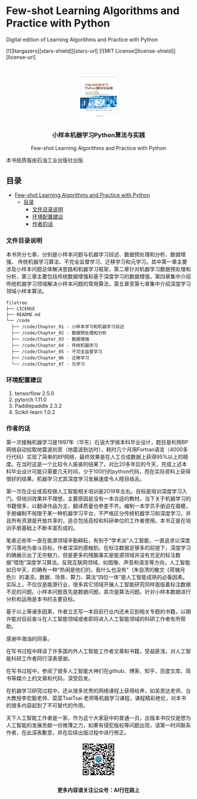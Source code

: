 # Few-shot Learning Algorithms and Practice with Python

Digital edition of Learning Algorithms and Practice with Python

<!-- PROJECT SHIELDS -->

[![Stargazers][stars-shield]][stars-url]
[![MIT License][license-shield]][license-url]

<!-- PROJECT LOGO -->

<br />

<p align="center">
  <a href="https://github.com/dingjicai/Book_fewshot_learning">
    <img src="cover.jpg" alt="Logo" width="100" height="120">
  </a>

<h3 align="center">小样本机器学习Python算法与实践</h3>
  <p align="center">
    Few-shot Learning Algorithms and Practice with Python
    <br />

</p>

本书纸质版由石油工业出版社出版

## 目录

- [Few-shot Learning Algorithms and Practice with Python](#few-shot-learning-algorithms-and-practice-with-python)
  - [目录](#目录)
    - [文件目录说明](#文件目录说明)
    - [环境配置建议](#环境配置建议)
    - [作者的话](#作者的话)


### 文件目录说明

本书共分七章，分别是小样本问题与机器学习综述、数据预处理和分析、数据增强、 传统机器学习算法、不完全监督学习、迁移学习和元学习。其中第一章主要涉及小样本问题总体解决思路和机器学习框架，第二章针对机器学习数据预处理和分析，第三章主要包括传统数据增强和基于深度学习的数据增强，第四章集中介绍传统机器学习领域解决小样本问题的常用算法，第五章至第七章集中介绍深度学习领域小样本算法。

```
filetree 
├── LICENSE
├── README.md
└── /code
  ├── /code/Chapter_01 - 小样本学习和机器学习综述
  ├── /code/Chapter_02 - 数据预处理和分析
  ├── /code/Chapter_03 - 数据增强
  ├── /code/Chapter_04 - 传统机器学习
  ├── /code/Chapter_05 - 不完全监督学习
  ├── /code/Chapter_06 - 迁移学习
  └── /code/Chapter_07 - 元学习
```

### 环境配置建议

1. tensorflow   2.5.0
2. pytorch      1.11.0
3. Paddlepaddle 2.3.2
4. Scikit-learn 1.0.2


### 作者的话

第一次接触机器学习是1997年（华东）石油大学做本科毕业设计，题目是利用BP网络自动拾取地震波初至（地震波到达时），耗时几个月用Fortran语言（4000多行代码）实现了简单的BP网络，最终效果是在人工合成数据上获得95%以上的精度。在当时这是一个比较令人振奋的结果了。对比20多年后的今天，完成上述本科毕业设计可能只需要几天时间，少于100行的python代码，而在实际资料上获得很好的结果。机器学习尤其深度学习发展速度令人瞠目结舌。

第一次在企业或高校做人工智能相关培训是2019年左右。目标是培训深度学习入门。但培训效果并不理想，主要原因是没有一本合适的教材。当下关于机器学习的书籍很多，以翻译作品为主，翻译质量也参差不齐。编制一本学员手册迫在眉睫，手册编制不局限于某一种机器学习平台，不严格区分传统机器学习和深度学习，并且所有资源是开放共享的，适合包括高校和科研单位的工作者使用。本书正是在培训手册基础上不断丰富形成的。

笔者近些年一直在能源领域辛勤耕耘，有别于“学术派”人工智能，一直追求以深度学习落地为奋斗目标。作者深深的感触到，在标注数据足够多的前提下，深度学习的确展示出了无穷魅力，但是更多的残酷事实是能源领域并没有充足的标注数据“喂饱”深度学习算法。反观互联网领域，如图像、声音和语言等方向，人工智能如日中天，的确有一种“热闹是他们的，我什么也没有”（朱自清的散文《荷塘月色》）的凄凉。数据、场景、算力、算法“四位一体”是人工智能成熟的必备因素。实际上，不仅仅是能源行业，很多其它领域开展人工智能研究同样面临着标注数据不足的问题。小样本问题首先是数据问题，其次是算法问题。针对小样本数据进行分析和运用是本书的主要目标。

基于以上等诸多因素，作者立志写一本目前行业内还未见到相关专题的书籍，以期许能对目前奋斗在人工智能领域或者即将进入人工智能领域的科研工作者有所帮助。

感谢中海油的同事。

在写书过程中拜读了许多国内外人工智能工作者文章和书籍，受益匪浅，对人工智能科研工作者同行深表感谢。

在写书过程中，参阅了很多人工智能大神们在github、博客、知乎、百度文库、简书等媒介上的文章和代码，深受启发。

在机器学习研究过程中，还从很多优秀的网络课程上获得给养，如吴恩达老师、台大教授李宏毅老师、菜菜TsaiTsai 老师等机器学习课程，课程精彩绝伦，对本书的很多内容起到了不可替代的作用。

天下人工智能工作者是一家，作为这个大家庭中的普通一员，出版本书仅仅是想为人工智能的发展贡献一份微薄之力，如果有侵犯版权等问题出现，请第一时间联系作者，在此深表歉意，并在后续出版过程中进行修正。
<br />

<p align="center">
  <a href="https://github.com/dingjicai/Book_fewshot_learning">
    <img src="findme.jpg" alt="Logo" width="100" height="100">
  </a>
<h4 align="center">更多内容请关注公众号：AI行在路上</h4>
</p>